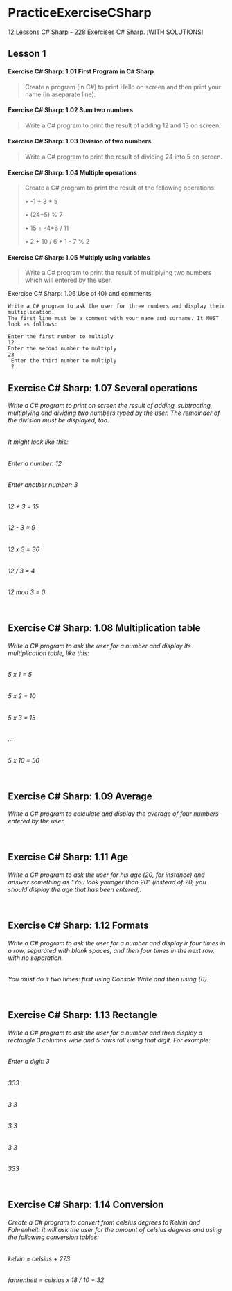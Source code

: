 # PracticeExerciseCSharp

12 Lessons C# Sharp - 228 Exercises C# Sharp. ¡WITH SOLUTIONS!

## Lesson 1

#### Exercise C# Sharp: 1.01 First Program in C# Sharp
>
> Create a program (in C#) to print Hello on screen and then print your name (in aseparate line).
>
#### Exercise C# Sharp: 1.02 Sum two numbers
>
> Write a C# program to print the result of adding 12 and 13 on screen.
>
#### Exercise C# Sharp: 1.03 Division of two numbers
>
> Write a C# program to print the result of dividing 24 into 5 on screen.
>
#### Exercise C# Sharp: 1.04 Multiple operations

> Create a C# program to print the result of the following operations:
>
> • -1 + 3 * 5
>
> • (24+5) % 7
>
> • 15 + -4*6 / 11
>
> • 2 + 10 / 6 * 1 - 7 % 2


#### Exercise C# Sharp: 1.05 Multiply using variables
>
> Write a C# program to print the result of multiplying two numbers which will entered by the user.
>

Exercise C# Sharp: 1.06 Use of {0} and comments
```
Write a C# program to ask the user for three numbers and display their multiplication.
The first line must be a comment with your name and surname. It MUST look as follows:

Enter the first number to multiply
12
Enter the second number to multiply
23
 Enter the third number to multiply
 2
```

## Exercise C# Sharp: 1.07 Several operations

###### Write a C# program to print on screen the result of adding, subtracting, multiplying and dividing two numbers typed by the user. The remainder of the division must be displayed, too.

###### It might look like this:

###### Enter a number: 12

###### Enter another number: 3

###### 12 + 3 = 15

###### 12 - 3 = 9

###### 12 x 3 = 36

###### 12 / 3 = 4

###### 12 mod 3 = 0
```
```
## Exercise C# Sharp: 1.08 Multiplication table

###### Write a C# program to ask the user for a number and display its multiplication table, like this:

###### 5 x 1 = 5

###### 5 x 2 = 10

###### 5 x 3 = 15

###### ...

###### 5 x 10 = 50
```
```
## Exercise C# Sharp: 1.09 Average

###### Write a C# program to calculate and display the average of four numbers entered by the user.
```
```
## Exercise C# Sharp: 1.11 Age

###### Write a C# program to ask the user for his age (20, for instance) and answer something as "You look younger than 20" (instead of 20, you should display the age that has been entered).
```
```
## Exercise C# Sharp: 1.12 Formats

###### Write a C# program to ask the user for a number and display ir four times in a row, separated with blank spaces, and then four times in the next row, with no separation. 

###### You must do it two times: first using Console.Write and then using {0}.
```
```
## Exercise C# Sharp: 1.13 Rectangle

###### Write a C# program to ask the user for a number and then display a rectangle 3 columns wide and 5 rows tall using that digit. For example:

###### Enter a digit: 3

###### 333

###### 3 3

###### 3 3

###### 3 3

###### 333
```
```
## Exercise C# Sharp: 1.14 Conversion

###### Create a C# program to convert from celsius degrees to Kelvin and Fahrenheit: it will ask the user for the amount of celsius degrees and using the following conversion tables:

###### kelvin = celsius + 273

###### fahrenheit = celsius x 18 / 10 + 32
```
